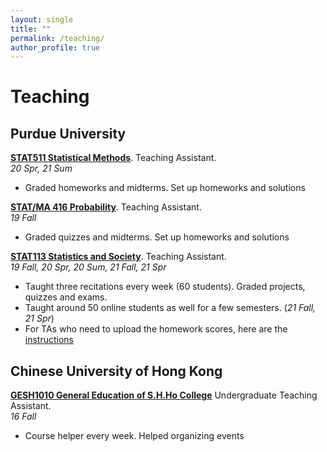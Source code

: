 ```yaml
---
layout: single
title: ""
permalink: /teaching/
author_profile: true
---
```

# <i class="fa fa-fw fa-edit"></i> Teaching #
## Purdue University
[**STAT511 Statistical Methods**](https://www.stat.purdue.edu/academic_programs/graduate/grad_course_desc.php). Teaching Assistant.  \
_20 Spr, 21 Sum_  
- Graded homeworks and midterms. Set up homeworks and solutions

[**STAT/MA 416 Probability**](https://www.stat.purdue.edu/~jianxi/stat41600/index.html). Teaching Assistant.   \
_19 Fall_ 
- Graded quizzes and midterms. Set up homeworks and solutions

[**STAT113 Statistics and Society**](https://www.stat.purdue.edu/academic_programs/courses/schedule_info.php?crs=113&semester=Fall&year=2019). Teaching Assistant. \
_19 Fall, 20 Spr, 20 Sum, 21 Fall, 21 Spr_ 
- Taught three recitations every week (60 students). Graded projects, quizzes and exams.
- Taught around 50 online students as well for a few semesters. (_21 Fall, 21 Spr_)
- For TAs who need to upload the homework scores, here are the [instructions](https://docs.google.com/presentation/d/1YCxo6dyGXLUVWQUV_PxAq4H8I_FPKENdH9uobL_818w/edit?usp=sharing)

## Chinese University of Hong Kong
[**GESH1010 General Education of S.H.Ho College**](http://www.shho.cuhk.edu.hk/general-education/induction-course-1010/induction-course-gesh1010-orientation-and-outreach/) Undergraduate Teaching Assistant. \
_16 Fall_ 
- Course helper every week. Helped organizing events 

<!--
{% include base_path %}
{% for post in site.teaching reversed %}
  {% include archive-single.html %}
{% endfor %}
-->

